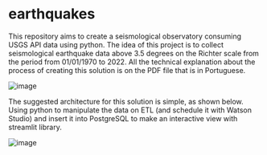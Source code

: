 # earthquakes
This repository aims to create a seismological observatory consuming USGS API data using python. The idea of this project is to collect seismological earthquake data above 3.5 degrees on the Richter scale from the period from 01/01/1970 to 2022. All the technical explanation about the process of creating this solution is on the PDF file that is in Portuguese.

![image](https://user-images.githubusercontent.com/63743020/168402737-1f7ce7ee-b665-4702-96de-41a6323ea8f1.png)

The suggested architecture for this solution is simple, as shown below. Using python to manipulate the data on ETL (and schedule it with Watson Studio) and insert it into PostgreSQL to make an interactive view with streamlit library.

![image](https://user-images.githubusercontent.com/63743020/168402494-f646dd8e-0fbf-426a-aa88-b11fddcbcb6c.png)


